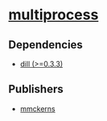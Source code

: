 # [multiprocess](https://pypi.org/project/multiprocess)

## Dependencies
- [dill (>=0.3.3)](packages/d/dill.md)



## Publishers
- [mmckerns](https://pypi.org/user/mmckerns)

